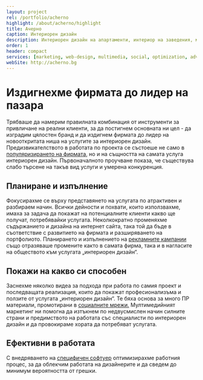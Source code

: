 ```yaml
---
layout: project
rel: /portfolio/acherno
highlight: /about/acherno/highlight
title: Ачерно
caption: Интериорен дизайн
description: Интериорен дизайн на апартаменти, интериор на заведения, магазини, хотели, офиси, ремонт и обзавеждане, производство на мебели по поръчка.
order: 1
header: compact
services: [marketing, web-design, multimedia, social, optimization, advertising, it, analysis]
webSite: http://acherno.bg
---
```

# Издигнехме фирмата до лидер на пазара
Трябваше да намерим правилната комбинация от инструменти за привличане на реални клиенти, за да постигнем основната ни цел - да изградим цялостен бранд и да издигнем фирмата до лидер на новооткритата ниша на услугите за интериорен дизайн.
Предизвикателството в работата по проекта се състоеше не само в [популяризирането на фирмата](./../бизнес-развитие/ачерно/реклама.html), но и на същността на самата услуга интериорен дизайн. Първоначалното проучване показа, че съществува слабо търсене на такъв вид услуги и умерена конкуренция.

## Планиране и изпълнение
Фокусирахме се върху представянето на услугата по атрактивен и разбираем начин. Всички дейности и похвати, които използвахме, имаха за задача да покажат на потенциалните клиенти какво ще получат, потребявайки услугата.
Неколкократно променяхме съдържанието и дизайна на интернет сайта, така той да бъде в съответствие с развитието на фирмата и разширяването на портфолиото. Планирането и изпълнението на [рекламните кампании](./../бизнес-развитие/ачерно/дигитален-маркетинг.html) също отразяваше промените както в самата фирма, така и в нагласите на обществото към услугата „интериорен дизайн“.

## Покажи на какво си способен
Заснехме няколко видеа за подхода при работа по самия проект и последващата реализация, които да покажат професионализъма и ползите от услугата „интериорен дизайн“. Те бяха основа за много ПР материали, промотирани в [социалните мрежи.](./../бизнес-развитие/ачерно/социални-мрежи.html) Мултимедийният маркетинг ни помогна да изтъкнем по недвусмислен начин силните страни и предимството на работата със специалисти по интериорен дизайн и да провокираме хората да потребяват услугата. 

## Ефективни в работата
С внедряването на [специфичен софтуер](./../бизнес-развитие/ачерно/информационни-технологии.html) оптимизирахме работния процес, за да облекчим работата на дизайнерите и да сведем до минимум вероятността от грешки.